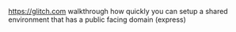 https://glitch.com
walkthrough how quickly you can setup a shared environment that has a public facing domain (express)
